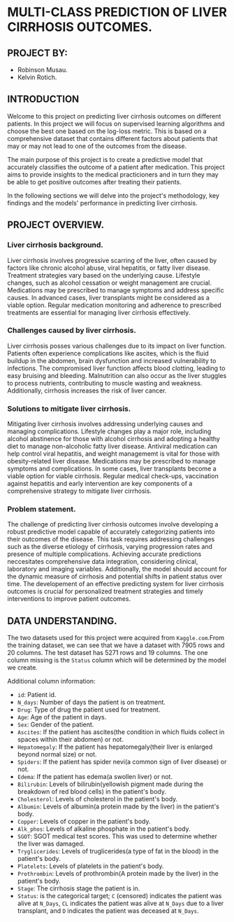 # MULTI-CLASS PREDICTION OF LIVER CIRRHOSIS OUTCOMES.

## PROJECT BY:

* Robinson Musau.
* Kelvin Rotich.

## INTRODUCTION

Welcome to this project on predicting liver cirrhosis outcomes on different patients. In this project we will focus on supervised learning algorithms and choose the best one based on the log-loss metric. This is based on a comprehensive dataset that contains different factors about patients that may or may not lead to one of the outcomes from the disease. 

The main purpose of this project is to create a predictive model that accurately classifies the outcome of a patient after medication. This project aims to provide insights to the medical practicioners and in turn they may be able to get positive outcomes after treating their patients.

In the following sections we will delve into the project's methodology, key findings and the models' performance in predicting liver cirrhosis.

## PROJECT OVERVIEW.

### Liver cirrhosis background.

Liver cirrhosis involves progressive scarring of the liver, often caused by factors like chronic alcohol abuse, viral hepatitis, or fatty liver disease. Treatment strategies vary based on the underlying cause. Lifestyle changes, such as alcohol cessation or weight management are crucial. Medications may be prescribed to manage symptoms and address specific causes. In advanced cases, liver transplants might be considered as a viable option. Regular medication monitoring and adherence to prescribed treatments are essential for managing liver cirrhosis effectively.

### Challenges caused by liver cirrhosis.

Liver cirrhosis posses various challenges due to its impact on liver function. Patients often experience complications like ascites, which is the fluid buildup in the abdomen, brain dysfunction and increased vulnerability to infections. The compromised liver function affects blood clotting, leading to easy bruising and bleeding. Malnutrition can also occur as the liver stuggles to process nutrients, contributing to muscle wasting and weakness. Additionally, cirrhosis increases the risk of liver cancer. 

### Solutions to mitigate liver cirrhosis.

Mitigating liver cirrhosis involves addressing underlying causes and managing complications. Lifestyle changes play a major role, including alcohol abstinence for those with alcohol cirrhosis and adopting a healthy diet to manage non-alcoholic fatty liver disease. Antiviral medication can help control viral hepatitis, and weight managememt is vital for those with obesity-related liver disease. Medications may be prescribed to manage symptoms and complications. In some cases, liver transplants become a viable option for viable cirrhosis. Regular medical check-ups, vaccination against hepatitis and early intervention are key components of a comprehensive strategy to mitigate liver cirrhosis.

### Problem statement.

The challenge of predicting liver cirrhosis outcomes involve developing a robust predictive model capable of accurately categorizing patients into their outcomes of the disease. This task requires addressing challenges such as the diverse etiology of cirrhosis, varying progression rates and presence of multiple complications. Achieving accurate predictions neccesitates comprehensive data integration, considering clinical, laboratory and imaging variables. Additionally, the model should account for the dynamic measure of cirrhosis and potential shifts in patient status over time. The developement of an effective predicting system for liver cirrhosis outcomes is crucial for personalized treatment strategies and timely interventions to improve patient outcomes.

## DATA UNDERSTANDING.

The two datasets used for this project were acquired from `Kaggle.com`.From the training dataset, we can see that we have a dataset with 7905 rows and 20 columns. The test dataset has 5271 rows and 19 columns. The one column missing is the `Status` column which will be determined by the model we create. 

Additional column information:

* `id`: Patient id.
* `N_days`: Number of days the patient is on treatment.
* `Drug`: Type of drug the patient used for treatment.
* `Age`: Age of the patient in days.
* `Sex`: Gender of the patient.
* `Ascites`: If the patient has ascites(the condition in which fluids collect in spaces within their abdomen) or not.
* `Hepatomegaly`: If the patient has hepatomegaly(their liver is enlarged beyond normal size) or not.
* `Spiders`: If the patient has spider nevi(a common sign of liver disease) or not.
* `Edema`: If the patient has edema(a swollen liver) or not.
* `Bilirubin`: Levels of bilirubin(yellowish pigment made during the breakdown of red blood cells) in the patient's body.
* `Cholesterol`: Levels of cholesterol in the patient's body.
* `Albumin`: Levels of albumin(a protein made by the liver) in the patient's body.
* `Copper`: Levels of copper in the patient's body.
* `Alk_phos`: Levels of alkaline phosphate in the patient's body.
* `SGOT`: SGOT medical test scores. This was used to determine whether the liver was damaged.
* `Tryglicerides`: Levels of truglicerides(a type of fat in the blood) in the patient's body.
* `Platelets`: Levels of platelets in the patient's body.
* `Prothrombin`: Levels of prothrombin(A protein made by the liver) in the patient's body.
* `Stage`: The cirrhosis stage the patient is in.
* `Status`: is the categorical target; `C` (censored) indicates the patient was alive at `N_Days`, `CL` indicates the patient was alive at `N_Days` due to a liver transplant, and `D` indicates the patient was deceased at `N_Days`. 




